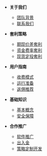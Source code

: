 - **关于我们**
  - [团队背景](团队背景.md#团队背景-)
  - [联系我们](联系方式.md#官方联系方式-)

- **套利策略**
  - [期现价差套利](期现价差套利系统.md#策略特点-)
  - [资金费率套利](资金费率套利系统.md#策略特点-)
  - [现货定投套利](现货定投套利系统#-现货定投套利系统)

- **用户指南**
  - [收费模式](收费模式.md#收费模式)
  - [运行准备](运行准备.md#运行前准备)
  - [返佣推荐](返佣推荐.md#返佣推荐)

- **基础知识**
  - [基本概念](基本概念.md#加密货币投资基础知识-)
  - [安全保障](安全保障.md#资金安全保障-)

- **合作推广**
  - [软件推广](软件推广.md#软件推广计划-)
  - [出入金](出入金.md#出入金服务-)
  - [策略定制开发](策略定制开发.md#-策略定制开发服务)
